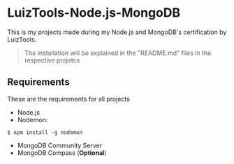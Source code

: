 # LuizTools-Node.js-MongoDB
This is my projects made during my Node.js and MongoDB's certification by LuizTools.

> The installation will be explained in the "README.md" files in the respective projetcs

## Requirements
These are the requirements for all projects
- Node.js
- Nodemon:
```
$ npm install -g nodemon
```
- MongoDB Community Server
- MongoDB Compass (**Optional**)
